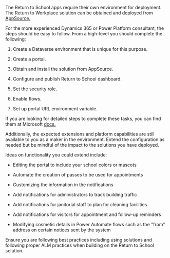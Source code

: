 The Return to School apps require their own environment for deployment. The Return to Workplace solution can be obtained and deployed from [AppSource.](https://appsource.microsoft.com/product/dynamics-365/msemr.pprtwsoln/?azure-portal=true)

For the more experienced Dynamics 365 or Power Platform consultant, the steps should be easy to follow. From a high-level you should complete the following:

1.  Create a Dataverse environment that is unique for this purpose.

1.  Create a portal.

1.  Obtain and install the solution from AppSource.

1.  Configure and publish Return to School dashboard.

1.  Set the security role.

1.  Enable flows.

1.  Set up portal URL environment variable.

If you are looking for detailed steps to complete these tasks, you can find them at Microsoft [docs.](https://docs.microsoft.com/dynamics365/industry/return-to-school/deploy/?azure-portal=true)

Additionally, the expected extensions and platform capabilities are still available to you as a maker in the environment. Extend the configuration as needed but be mindful of the impact to the solutions you have deployed.

Ideas on functionality you could extend include:

-   Editing the portal to include your school colors or mascots

-   Automate the creation of passes to be used for appointments

-   Customizing the information in the notifications

-   Add notifications for administrators to track building traffic

-   Add notifications for janitorial staff to plan for cleaning facilities

-   Add notifications for visitors for appointment and follow-up reminders

-   Modifying cosmetic details in Power Automate flows such as the "from" address on certain notices sent by the system

Ensure you are following best practices including using solutions and following proper ALM practices when building on the Return to School solution.

